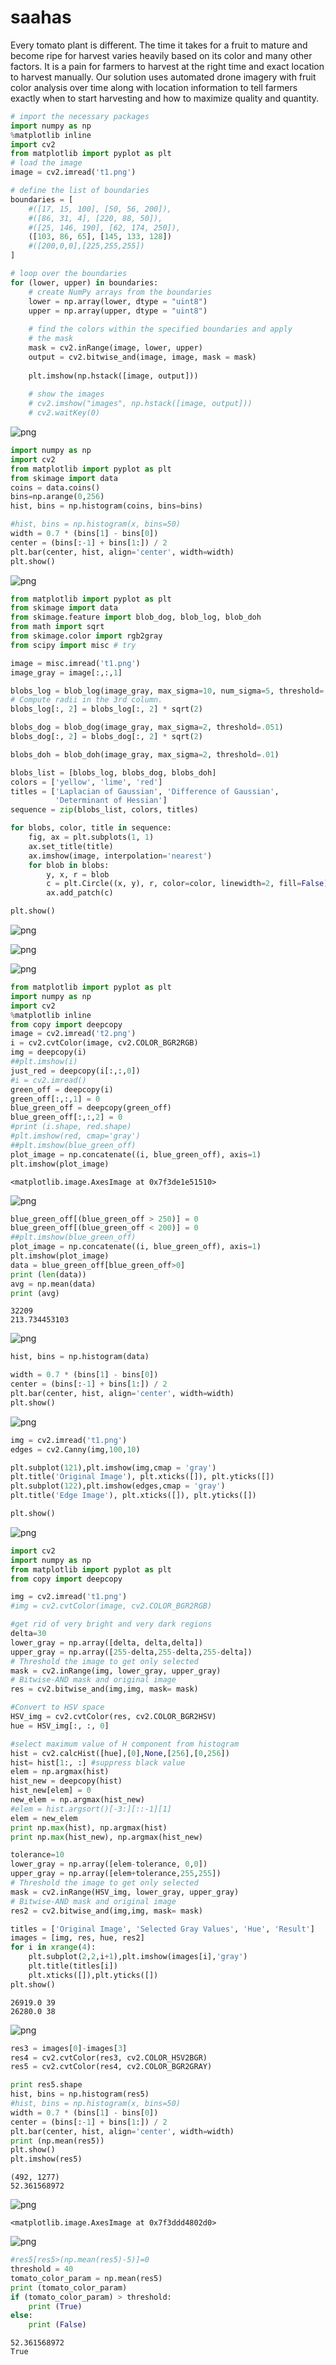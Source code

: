 # saahas
Every tomato plant is different. The time it takes for a fruit to mature and become ripe for harvest varies heavily based on its color and many other factors. It is a pain for farmers to harvest at the right time and exact location to harvest manually. Our solution uses automated drone imagery with fruit color analysis over time along with location information to tell farmers exactly when to start harvesting and how to maximize quality and quantity.




```python
# import the necessary packages
import numpy as np
%matplotlib inline
import cv2
from matplotlib import pyplot as plt
# load the image
image = cv2.imread('t1.png')
```


```python
# define the list of boundaries
boundaries = [
    #([17, 15, 100], [50, 56, 200]),
    #([86, 31, 4], [220, 88, 50]),
    #([25, 146, 190], [62, 174, 250]),
    ([103, 86, 65], [145, 133, 128])
    #([200,0,0],[225,255,255])
]
```


```python
# loop over the boundaries
for (lower, upper) in boundaries:
    # create NumPy arrays from the boundaries
    lower = np.array(lower, dtype = "uint8")
    upper = np.array(upper, dtype = "uint8")
 
    # find the colors within the specified boundaries and apply
    # the mask
    mask = cv2.inRange(image, lower, upper)
    output = cv2.bitwise_and(image, image, mask = mask)
    
    plt.imshow(np.hstack([image, output]))
 
    # show the images
    # cv2.imshow("images", np.hstack([image, output]))
    # cv2.waitKey(0)
```


![png](output_2_0.png)



```python
import numpy as np
import cv2
from matplotlib import pyplot as plt
from skimage import data
coins = data.coins()
bins=np.arange(0,256)
hist, bins = np.histogram(coins, bins=bins)

#hist, bins = np.histogram(x, bins=50)
width = 0.7 * (bins[1] - bins[0])
center = (bins[:-1] + bins[1:]) / 2
plt.bar(center, hist, align='center', width=width)
plt.show()
```


![png](output_3_0.png)



```python
from matplotlib import pyplot as plt
from skimage import data
from skimage.feature import blob_dog, blob_log, blob_doh
from math import sqrt
from skimage.color import rgb2gray
from scipy import misc # try

image = misc.imread('t1.png')
image_gray = image[:,:,1]

blobs_log = blob_log(image_gray, max_sigma=10, num_sigma=5, threshold=.1)
# Compute radii in the 3rd column.
blobs_log[:, 2] = blobs_log[:, 2] * sqrt(2)

blobs_dog = blob_dog(image_gray, max_sigma=2, threshold=.051)
blobs_dog[:, 2] = blobs_dog[:, 2] * sqrt(2)

blobs_doh = blob_doh(image_gray, max_sigma=2, threshold=.01)

blobs_list = [blobs_log, blobs_dog, blobs_doh]
colors = ['yellow', 'lime', 'red']
titles = ['Laplacian of Gaussian', 'Difference of Gaussian',
          'Determinant of Hessian']
sequence = zip(blobs_list, colors, titles)

for blobs, color, title in sequence:
    fig, ax = plt.subplots(1, 1)
    ax.set_title(title)
    ax.imshow(image, interpolation='nearest')
    for blob in blobs:
        y, x, r = blob
        c = plt.Circle((x, y), r, color=color, linewidth=2, fill=False)
        ax.add_patch(c)

plt.show()
```


![png](output_4_0.png)



![png](output_4_1.png)



![png](output_4_2.png)



```python
from matplotlib import pyplot as plt
import numpy as np
import cv2
%matplotlib inline
from copy import deepcopy
image = cv2.imread('t2.png')
i = cv2.cvtColor(image, cv2.COLOR_BGR2RGB)
img = deepcopy(i)
##plt.imshow(i)
just_red = deepcopy(i[:,:,0])
#i = cv2.imread()
green_off = deepcopy(i)
green_off[:,:,1] = 0
blue_green_off = deepcopy(green_off)
blue_green_off[:,:,2] = 0
#print (i.shape, red.shape)
#plt.imshow(red, cmap='gray')
##plt.imshow(blue_green_off)
plot_image = np.concatenate((i, blue_green_off), axis=1)
plt.imshow(plot_image)
```




    <matplotlib.image.AxesImage at 0x7f3de1e51510>




![png](output_5_1.png)



```python
blue_green_off[(blue_green_off > 250)] = 0
blue_green_off[(blue_green_off < 200)] = 0
##plt.imshow(blue_green_off)
plot_image = np.concatenate((i, blue_green_off), axis=1)
plt.imshow(plot_image)
data = blue_green_off[blue_green_off>0]
print (len(data))
avg = np.mean(data)
print (avg)
```

    32209
    213.734453103



![png](output_6_1.png)



```python
hist, bins = np.histogram(data)
```


```python
width = 0.7 * (bins[1] - bins[0])
center = (bins[:-1] + bins[1:]) / 2
plt.bar(center, hist, align='center', width=width)
plt.show()
```


![png](output_8_0.png)



```python
img = cv2.imread('t1.png')
edges = cv2.Canny(img,100,10)

plt.subplot(121),plt.imshow(img,cmap = 'gray')
plt.title('Original Image'), plt.xticks([]), plt.yticks([])
plt.subplot(122),plt.imshow(edges,cmap = 'gray')
plt.title('Edge Image'), plt.xticks([]), plt.yticks([])

plt.show()
```


![png](output_9_0.png)



```python
import cv2
import numpy as np
from matplotlib import pyplot as plt
from copy import deepcopy

img = cv2.imread('t1.png')
#img = cv2.cvtColor(image, cv2.COLOR_BGR2RGB)

#get rid of very bright and very dark regions
delta=30
lower_gray = np.array([delta, delta,delta])
upper_gray = np.array([255-delta,255-delta,255-delta])
# Threshold the image to get only selected
mask = cv2.inRange(img, lower_gray, upper_gray)
# Bitwise-AND mask and original image
res = cv2.bitwise_and(img,img, mask= mask)

#Convert to HSV space
HSV_img = cv2.cvtColor(res, cv2.COLOR_BGR2HSV)
hue = HSV_img[:, :, 0]

#select maximum value of H component from histogram
hist = cv2.calcHist([hue],[0],None,[256],[0,256])
hist= hist[1:, :] #suppress black value
elem = np.argmax(hist)
hist_new = deepcopy(hist)
hist_new[elem] = 0
new_elem = np.argmax(hist_new)
#elem = hist.argsort()[-3:][::-1][1]
elem = new_elem
print np.max(hist), np.argmax(hist)
print np.max(hist_new), np.argmax(hist_new)

tolerance=10
lower_gray = np.array([elem-tolerance, 0,0])
upper_gray = np.array([elem+tolerance,255,255])
# Threshold the image to get only selected
mask = cv2.inRange(HSV_img, lower_gray, upper_gray)
# Bitwise-AND mask and original image
res2 = cv2.bitwise_and(img,img, mask= mask)

titles = ['Original Image', 'Selected Gray Values', 'Hue', 'Result']
images = [img, res, hue, res2]
for i in xrange(4):
    plt.subplot(2,2,i+1),plt.imshow(images[i],'gray')
    plt.title(titles[i])
    plt.xticks([]),plt.yticks([])
plt.show()
```

    26919.0 39
    26280.0 38



![png](output_10_1.png)



```python
res3 = images[0]-images[3]
res4 = cv2.cvtColor(res3, cv2.COLOR_HSV2BGR)
res5 = cv2.cvtColor(res4, cv2.COLOR_BGR2GRAY)
```


```python
print res5.shape
hist, bins = np.histogram(res5)
#hist, bins = np.histogram(x, bins=50)
width = 0.7 * (bins[1] - bins[0])
center = (bins[:-1] + bins[1:]) / 2
plt.bar(center, hist, align='center', width=width)
print (np.mean(res5))
plt.show()
plt.imshow(res5)
```

    (492, 1277)
    52.361568972



![png](output_12_1.png)





    <matplotlib.image.AxesImage at 0x7f3ddd4802d0>




![png](output_12_3.png)



```python
#res5[res5>(np.mean(res5)-5)]=0
threshold = 40
tomato_color_param = np.mean(res5)
print (tomato_color_param)
if (tomato_color_param) > threshold:
    print (True)
else:
    print (False)
```

    52.361568972
    True



```python

```
